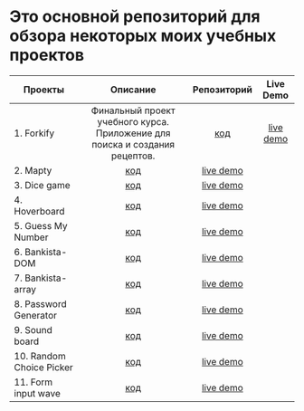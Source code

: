 # Это основной репозиторий для обзора некоторых моих учебных проектов

| Проекты                  |                                                  Описание                                                   |                           Репозиторий                            |                   Live Demo                    |
| ------------------------ | :---------------------------------------------------------------------------------------------------------: | :--------------------------------------------------------------: | :--------------------------------------------: |
| 1. Forkify               |                 Финальный проект учебного курса. Приложение для поиска и создания рецептов.                 | [код](https://github.com/Adelsspace/recipes-study-project-final) | [live demo](https://recipes-adel.netlify.app/) |
| 2. Mapty                 |              [код](https://githttps://github.com/Adelsspace/study-projects/tree/master/mapty)               |           [live demo](https://mapty-adel.netlify.app)            |
| 3. Dice game             |           [код](https://githttps://github.com/Adelsspace/study-projects/tree/master/dice%20game)            |            [live demo](https://dice-adel.netlify.app)            |
| 4. Hoverboard            |                 [код](https://github.com/Adelsspace/study-projects/tree/master/Hoverboard)                  |        [live demo](https://hoverboard-adel.netlify.app/)         |
| 5. Guess My Number       |         [код](https://github.com/Adelsspace/study-projects/tree/master/guess%20my%20number%20game)          |       [live demo](https://guessmynumber-adel.netlify.app/)       |
| 6. Bankista-DOM          | [код](https://github.com/Adelsspace/rhttps://github.com/Adelsspace/study-projects/tree/master/bankista-DOM) |       [live demo](https://bankista-dom-adel.netlify.app/)        |
| 7. Bankista-array        |               [код](https://github.com/Adelsspace/study-projects/tree/master/bankista-array)                |      [live demo](https://bankista-array-adel.netlify.app/)       |
| 8. Password Generator    |            [код](https://github.com/Adelsspace/study-projects/tree/master/Password%20Generator)             |    [live demo](https://password-generator-adel.netlify.app/)     |
| 9. Sound board           |                 [код](https://github.com/Adelsspace/study-projects/tree/master/sound-board)                 |        [live demo](https://sound-board-adel.netlify.app)         |
| 10. Random Choice Picker |          [код](https://github.com/Adelsspace/study-projects/tree/master/Random%20Choice%20Picker)           |   [live demo](https://random-choice-picker-adel.netlify.app/)    |
| 11. Form input wave      |               [код](https://github.com/Adelsspace/study-projects/tree/master/form-input-wave)               |       [live demo](https://forminputwave-adel.netlify.app)        |
